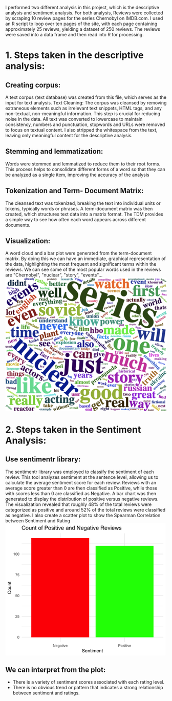 I performed two different analysis in this project, which is the descriptive analysis and sentiment analysis. For both analysis, Reviews were collected by scraping 10 review pages for the series Chernobyl on IMDB.com. I used an R script to loop over ten pages of the site, with each page containing approximately 25 reviews, yielding a dataset of 250 reviews. The reviews were saved into a data frame and then read into R for processing. 
# 1. Steps taken in the descriptive analysis: 
## Creating corpus: 
A text corpus (text database) was created from this file, which serves as the input for text analysis. 
Text Cleaning: The corpus was cleansed by removing extraneous elements such as irrelevant text snippets, HTML tags, and any non-textual, non-meaningful information. This step is crucial for reducing noise in the data. All text was converted to lowercase to maintain consistency, numbers and punctuation, stopwords and URLs were removed to focus on textual content. I also stripped the whitespace from the text, leaving only meaningful content for the descriptive analysis. 
## Stemming and lemmatization: 
Words were stemmed and lemmatized to reduce them to their root forms. This process helps to consolidate different forms of a word so that they can be analyzed as a single item, improving the accuracy of the analysis 
## Tokenization and Term- Document Matrix: 
The cleansed text was tokenized, breaking the text into individual units or tokens, typically words or phrases. A term-document matrix was then created, which structures text data into a matrix format. The TDM provides a simple way to see how often each word appears across different documents. 
## Visualization: 
A word cloud and a bar plot were generated from the term-document matrix. By doing this we can have an immediate, graphical representation of the data, highlighting the most frequent and significant terms within the reviews. We can see some of the most popular words used in the reviews are "Chernobyl", "nuclear", "story", "events"...
![plot](Wordcloud.png)

# 2. Steps taken in the Sentiment Analysis: 
## Use sentimentr library:
The sentimentr library was employed to classify the sentiment of each review. This tool analyzes sentiment at the sentence level, allowing us to calculate the average sentiment score for each review. Reviews with an average score greater than 0 are then classified as Positive, while those with scores less than 0 are classified as Negative. 
A bar chart was then generated to display the distribution of positive versus negative reviews. The visualization revealed that roughly 48% of the total reviews were categorized as positive and around 52% of the total reviews were classified as negative. 
I also create a scatter plot to show the Spearman Correlation between Sentiment and Rating 
![plot](Barplot.png)
## We can interpret from the plot: 
- There is a variety of sentiment scores associated with each rating level.
- There is no obvious trend or pattern that indicates a strong relationship between sentiment and ratings.

